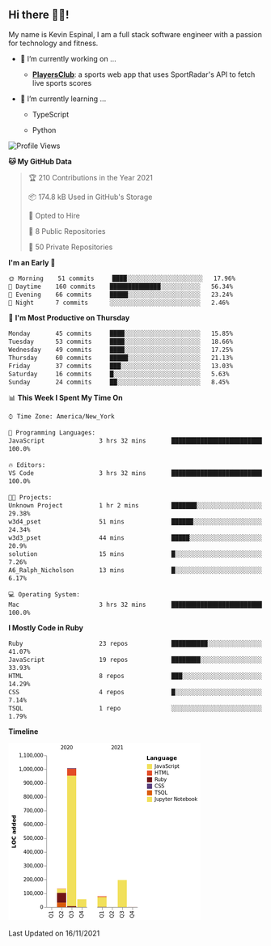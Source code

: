## Hi there 👋🏽!

My name is Kevin Espinal, I am a full stack software engineer with a passion for technology and fitness.

- 🔭 I’m currently working on ...

     - **[PlayersClub](https://playersclub.herokuapp.com/#/)**: a sports web app that uses SportRadar's API to fetch live sports scores

- 🌱 I’m currently learning ...

     - TypeScript
     
     - Python
     
<!--START_SECTION:waka-->
![Profile Views](http://img.shields.io/badge/Profile%20Views-0-blue)

**🐱 My GitHub Data** 

> 🏆 210 Contributions in the Year 2021
 > 
> 📦 174.8 kB Used in GitHub's Storage 
 > 
> 💼 Opted to Hire
 > 
> 📜 8 Public Repositories 
 > 
> 🔑 50 Private Repositories  
 > 
**I'm an Early 🐤** 

```text
🌞 Morning    51 commits     ████░░░░░░░░░░░░░░░░░░░░░   17.96% 
🌆 Daytime    160 commits    ██████████████░░░░░░░░░░░   56.34% 
🌃 Evening    66 commits     █████░░░░░░░░░░░░░░░░░░░░   23.24% 
🌙 Night      7 commits      ░░░░░░░░░░░░░░░░░░░░░░░░░   2.46%

```
📅 **I'm Most Productive on Thursday** 

```text
Monday       45 commits     ████░░░░░░░░░░░░░░░░░░░░░   15.85% 
Tuesday      53 commits     ████░░░░░░░░░░░░░░░░░░░░░   18.66% 
Wednesday    49 commits     ████░░░░░░░░░░░░░░░░░░░░░   17.25% 
Thursday     60 commits     █████░░░░░░░░░░░░░░░░░░░░   21.13% 
Friday       37 commits     ███░░░░░░░░░░░░░░░░░░░░░░   13.03% 
Saturday     16 commits     █░░░░░░░░░░░░░░░░░░░░░░░░   5.63% 
Sunday       24 commits     ██░░░░░░░░░░░░░░░░░░░░░░░   8.45%

```


📊 **This Week I Spent My Time On** 

```text
⌚︎ Time Zone: America/New_York

💬 Programming Languages: 
JavaScript               3 hrs 32 mins       █████████████████████████   100.0%

🔥 Editors: 
VS Code                  3 hrs 32 mins       █████████████████████████   100.0%

🐱‍💻 Projects: 
Unknown Project          1 hr 2 mins         ███████░░░░░░░░░░░░░░░░░░   29.38% 
w3d4_pset                51 mins             ██████░░░░░░░░░░░░░░░░░░░   24.34% 
w3d3_pset                44 mins             █████░░░░░░░░░░░░░░░░░░░░   20.9% 
solution                 15 mins             █░░░░░░░░░░░░░░░░░░░░░░░░   7.26% 
A6_Ralph_Nicholson       13 mins             █░░░░░░░░░░░░░░░░░░░░░░░░   6.17%

💻 Operating System: 
Mac                      3 hrs 32 mins       █████████████████████████   100.0%

```

**I Mostly Code in Ruby** 

```text
Ruby                     23 repos            ██████████░░░░░░░░░░░░░░░   41.07% 
JavaScript               19 repos            ████████░░░░░░░░░░░░░░░░░   33.93% 
HTML                     8 repos             ███░░░░░░░░░░░░░░░░░░░░░░   14.29% 
CSS                      4 repos             █░░░░░░░░░░░░░░░░░░░░░░░░   7.14% 
TSQL                     1 repo              ░░░░░░░░░░░░░░░░░░░░░░░░░   1.79%

```


**Timeline**

![Chart not found](https://raw.githubusercontent.com/espinalk212/espinalk212/main/charts/bar_graph.png) 


 Last Updated on 16/11/2021
<!--END_SECTION:waka-->


<!--
**espinalk212/espinalk212** is a ✨ _special_ ✨ repository because its `README.md` (this file) appears on your GitHub profile.

Here are some ideas to get you started:

- 🔭 I’m currently working on ...
- 🌱 I’m currently learning ...
- 👯 I’m looking to collaborate on ...
- 🤔 I’m looking for help with ...
- 💬 Ask me about ...
- 📫 How to reach me: ...
- 😄 Pronouns: ...
- ⚡ Fun fact: ...
-->
